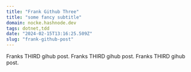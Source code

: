 ```yaml
---
title: "Frank Github Three"
title: "some fancy subtitle"
domain: nocke.hashnode.dev
tags: dotnet,tdd
date: "2024-02-15T13:16:25.509Z"
slug: "frank-github-post"
---
```


Franks THIRD gihub post.
Franks THIRD gihub post.
Franks THIRD gihub post.
